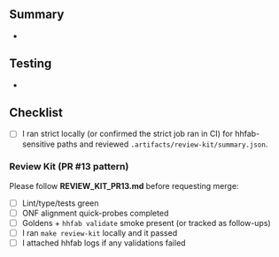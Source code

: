 ## Summary
-

## Testing
-

## Checklist
- [ ] I ran strict locally (or confirmed the strict job ran in CI) for hhfab-sensitive paths and reviewed `.artifacts/review-kit/summary.json`.

### Review Kit (PR #13 pattern)
Please follow **REVIEW_KIT_PR13.md** before requesting merge:

- [ ] Lint/type/tests green
- [ ] ONF alignment quick-probes completed
- [ ] Goldens + `hhfab validate` smoke present (or tracked as follow-ups)
- [ ] I ran `make review-kit` locally and it passed
- [ ] I attached hhfab logs if any validations failed